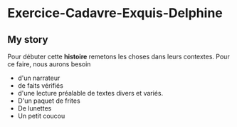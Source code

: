 # Exercice-Cadavre-Exquis-Delphine
## My story ##

Pour débuter cette **histoire** remetons les choses dans leurs contextes. Pour ce faire, nous aurons besoin 
* d'un narrateur
* de faits vérifiés
* d'une lecture préalable de textes divers et variés. 
* D'un paquet de frites
* De lunettes
* Un petit coucou
